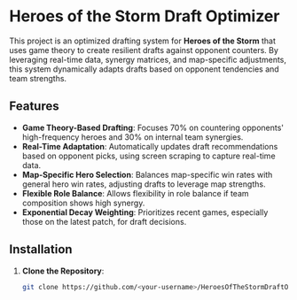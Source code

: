 # Heroes of the Storm Draft Optimizer

This project is an optimized drafting system for **Heroes of the Storm** that uses game theory to create resilient drafts against opponent counters. By leveraging real-time data, synergy matrices, and map-specific adjustments, this system dynamically adapts drafts based on opponent tendencies and team strengths.

## Features

- **Game Theory-Based Drafting**: Focuses 70% on countering opponents' high-frequency heroes and 30% on internal team synergies.
- **Real-Time Adaptation**: Automatically updates draft recommendations based on opponent picks, using screen scraping to capture real-time data.
- **Map-Specific Hero Selection**: Balances map-specific win rates with general hero win rates, adjusting drafts to leverage map strengths.
- **Flexible Role Balance**: Allows flexibility in role balance if team composition shows high synergy.
- **Exponential Decay Weighting**: Prioritizes recent games, especially those on the latest patch, for draft decisions.

## Installation

1. **Clone the Repository**:
   ```bash
   git clone https://github.com/<your-username>/HeroesOfTheStormDraftOptimizer.git
